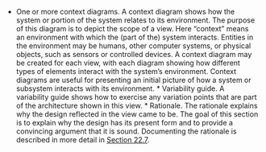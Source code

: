 *  One or more context diagrams. A context diagram shows how the system or portion of the system relates to its environment. The purpose of this diagram is to depict the scope of a view. Here “context” means an environment with which the (part of the) system interacts. Entities in the environment may be humans, other computer systems, or physical objects, such as sensors or controlled devices. A context diagram may be created for each view, with each diagram showing how different types of elements interact with the system’s environment. Context diagrams are useful for presenting an initial picture of how a system or subsystem interacts with its environment. *  Variability guide. A variability guide shows how to exercise any variation points that are part of the architecture shown in this view. *  Rationale. The rationale explains why the design reflected in the view came to be. The goal of this section is to explain why the design has its present form and to provide a convincing argument that it is sound. Documenting the rationale is described in more detail in [Section 22.7](ch22.xhtml#ch22lev1sec7).